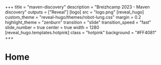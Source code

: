 +++
title = "maven-discovery"
description = "Breizhcamp 2023 - Maven discovery"
outputs = ["Reveal"]
[logo]
src = "logo.png"
[reveal_hugo]
custom_theme = "reveal-hugo/themes/robot-lung.css"
margin = 0.2
highlight_theme = "zenburn"
transition = "slide"
transition_speed = "fast"
slide_number = true
center = true
width = 1280
[reveal_hugo.templates.hotpink]
class = "hotpink"
background = "#FF4081"
+++

# Home

